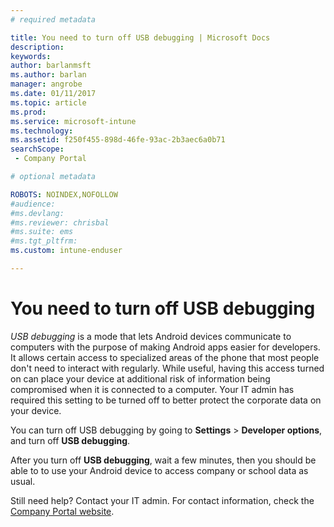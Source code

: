 ```yaml
---
# required metadata

title: You need to turn off USB debugging | Microsoft Docs
description:
keywords:
author: barlanmsftms.author: barlan
manager: angrobe
ms.date: 01/11/2017
ms.topic: article
ms.prod:
ms.service: microsoft-intune
ms.technology:
ms.assetid: f250f455-898d-46fe-93ac-2b3aec6a0b71searchScope: - Company Portal

# optional metadata

ROBOTS: NOINDEX,NOFOLLOW
#audience:
#ms.devlang:
#ms.reviewer: chrisbal
#ms.suite: ems
#ms.tgt_pltfrm:
ms.custom: intune-enduser

---
```


# You need to turn off USB debugging

_USB debugging_ is a mode that lets Android devices communicate to computers with the purpose of making Android apps easier for developers. It allows certain access to specialized areas of the phone that most people don't need to interact with regularly. While useful, having this access turned on can place your device at additional risk of information being compromised when it is connected to a computer. Your IT admin has required this setting to be turned off to better protect the corporate data on your device.

You can turn off USB debugging by going to **Settings** > **Developer options**, and turn off **USB debugging**.

After you turn off **USB debugging**, wait a few minutes, then you should be able to to use your Android device to access company or school data as usual.

Still need help? Contact your IT admin. For contact information, check the [Company Portal website](http://portal.manage.microsoft.com).
